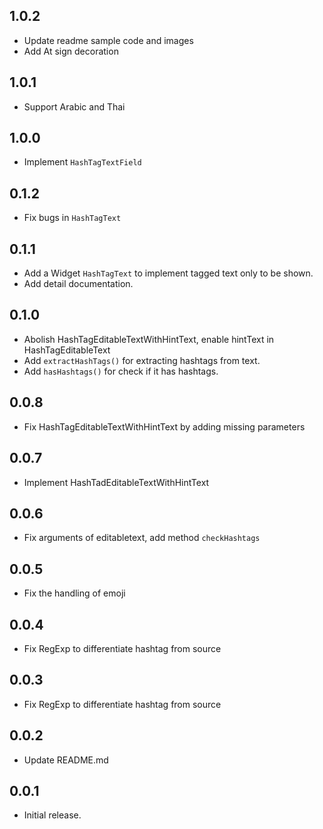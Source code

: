 ## 1.0.2
* Update readme sample code and images
* Add At sign decoration

## 1.0.1
* Support Arabic and Thai

## 1.0.0
* Implement `HashTagTextField`

## 0.1.2
* Fix bugs in `HashTagText`

## 0.1.1
* Add a Widget `HashTagText` to implement tagged text only to be shown.
* Add detail documentation. 

## 0.1.0

* Abolish HashTagEditableTextWithHintText, enable hintText in HashTagEditableText
* Add `extractHashTags()` for extracting hashtags from text.
* Add `hasHashtags()` for check if it has hashtags.

## 0.0.8

* Fix HashTagEditableTextWithHintText by adding missing parameters

## 0.0.7

* Implement HashTadEditableTextWithHintText

## 0.0.6

* Fix arguments of editabletext, add method `checkHashtags`

## 0.0.5

* Fix the handling of emoji

## 0.0.4

* Fix RegExp to differentiate hashtag from source

## 0.0.3

* Fix RegExp to differentiate hashtag from source

## 0.0.2

* Update README.md

## 0.0.1

* Initial release.
